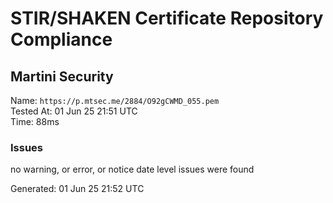 # STIR/SHAKEN Certificate Repository Compliance

## Martini Security

Name: `https://p.mtsec.me/2884/O92gCWMD_055.pem`\
Tested At: 01 Jun 25 21:51 UTC\
Time: 88ms

### Issues

no warning, or error, or notice date level issues were found

Generated: 01 Jun 25 21:52 UTC